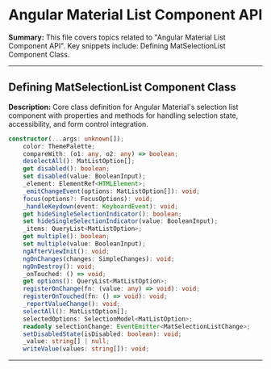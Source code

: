 # Angular Material List Component API

**Summary:** This file covers topics related to "Angular Material List Component API". Key snippets include: Defining MatSelectionList Component Class.

---

## Defining MatSelectionList Component Class

**Description:** Core class definition for Angular Material's selection list component with properties and methods for handling selection state, accessibility, and form control integration.

```typescript
constructor(...args: unknown[]);
    color: ThemePalette;
    compareWith: (o1: any, o2: any) => boolean;
    deselectAll(): MatListOption[];
    get disabled(): boolean;
    set disabled(value: BooleanInput);
    _element: ElementRef<HTMLElement>;
    _emitChangeEvent(options: MatListOption[]): void;
    focus(options?: FocusOptions): void;
    _handleKeydown(event: KeyboardEvent): void;
    get hideSingleSelectionIndicator(): boolean;
    set hideSingleSelectionIndicator(value: BooleanInput);
    _items: QueryList<MatListOption>;
    get multiple(): boolean;
    set multiple(value: BooleanInput);
    ngAfterViewInit(): void;
    ngOnChanges(changes: SimpleChanges): void;
    ngOnDestroy(): void;
    _onTouched: () => void;
    get options(): QueryList<MatListOption>;
    registerOnChange(fn: (value: any) => void): void;
    registerOnTouched(fn: () => void): void;
    _reportValueChange(): void;
    selectAll(): MatListOption[];
    selectedOptions: SelectionModel<MatListOption>;
    readonly selectionChange: EventEmitter<MatSelectionListChange>;
    setDisabledState(isDisabled: boolean): void;
    _value: string[] | null;
    writeValue(values: string[]): void;
```

---